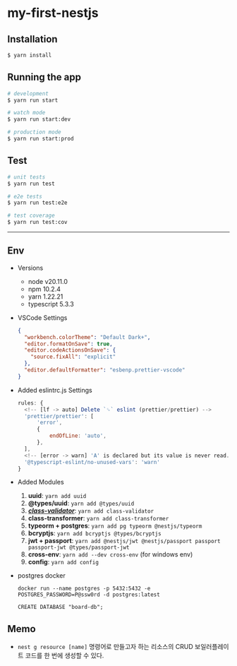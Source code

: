 # my-first-nestjs

## Installation

```bash
$ yarn install
```

## Running the app

```bash
# development
$ yarn run start

# watch mode
$ yarn run start:dev

# production mode
$ yarn run start:prod
```

## Test

```bash
# unit tests
$ yarn run test

# e2e tests
$ yarn run test:e2e

# test coverage
$ yarn run test:cov
```

---

## Env

- Versions

  - node v20.11.0
  - npm 10.2.4
  - yarn 1.22.21
  - typescript 5.3.3

- VSCode Settings

  ```json
  {
    "workbench.colorTheme": "Default Dark+",
    "editor.formatOnSave": true,
    "editor.codeActionsOnSave": {
      "source.fixAll": "explicit"
    },
    "editor.defaultFormatter": "esbenp.prettier-vscode"
  }
  ```

- Added eslintrc.js Settings

  ```js
  rules: {
  	<!-- [lf -> auto] Delete `␍` eslint (prettier/prettier) -->
  	'prettier/prettier': [
  		'error',
  		{
  			endOfLine: 'auto',
  		},
  	],
  	<!-- [error -> warn] 'A' is declared but its value is never read. ts(6133) -->
  	'@typescript-eslint/no-unused-vars': 'warn'
  }
  ```

- Added Modules

  1. **uuid**: `yarn add uuid`
  1. **@types/uuid**: `yarn add @types/uuid`
  1. **[_class-validator_](https://github.com/typestack/class-validator?tab=readme-ov-file#validation-decorators)**: `yarn add class-validator`
  1. **class-transformer**: `yarn add class-transformer`
  1. **typeorm + postgres**: `yarn add pg typeorm @nestjs/typeorm`
  1. **bcryptjs**: `yarn add bcryptjs @types/bcryptjs`
  1. **jwt + passport**: `yarn add @nestjs/jwt @nestjs/passport passport passport-jwt @types/passport-jwt`
  1. **cross-env**: `yarn add --dev cross-env` (for windows env)
  1. **config**: `yarn add config`

- postgres docker

  ```shell
  docker run --name postgres -p 5432:5432 -e POSTGRES_PASSWORD=P@ssw0rd -d postgres:latest
  ```

  ```posgres
  CREATE DATABASE "board-db";
  ```

## Memo

- `nest g resource [name]` 명령어로 만들고자 하는 리소스의 CRUD 보일러플레이트 코드를 한 번에 생성할 수 있다.

